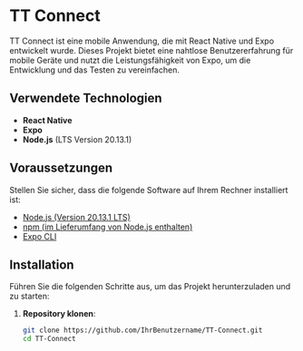 # TT Connect

TT Connect ist eine mobile Anwendung, die mit React Native und Expo entwickelt wurde. Dieses Projekt bietet eine nahtlose Benutzererfahrung für mobile Geräte und nutzt die Leistungsfähigkeit von Expo, um die Entwicklung und das Testen zu vereinfachen.

## Verwendete Technologien

- **React Native**
- **Expo**
- **Node.js** (LTS Version 20.13.1)

## Voraussetzungen

Stellen Sie sicher, dass die folgende Software auf Ihrem Rechner installiert ist:

- [Node.js (Version 20.13.1 LTS)](https://nodejs.org/)
- [npm (im Lieferumfang von Node.js enthalten)](https://www.npmjs.com/)
- [Expo CLI](https://docs.expo.dev/get-started/installation/)

## Installation

Führen Sie die folgenden Schritte aus, um das Projekt herunterzuladen und zu starten:

1. **Repository klonen**:
   ```bash
   git clone https://github.com/IhrBenutzername/TT-Connect.git
   cd TT-Connect
